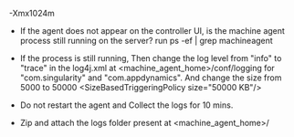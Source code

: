 
  -Xmx1024m


-   If the agent does not appear on the controller UI, is the machine agent process still running on the server? run ps -ef \| grep machineagent

-   If the process is still running, Then change the log level from \"info\" to \"trace\" in the log4j.xml at \<machine_agent_home\>/conf/logging for "com.singularity" and "com.appdynamics". And change the size from 5000 to 50000 \<SizeBasedTriggeringPolicy size=\"50000 KB\"/\> 

-   Do not restart the agent and Collect the logs for 10 mins.

-   Zip and attach the logs folder present at \<machine_agent_home\>/

